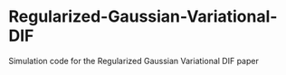 # Regularized-Gaussian-Variational-DIF

Simulation code for the Regularized Gaussian Variational DIF paper
